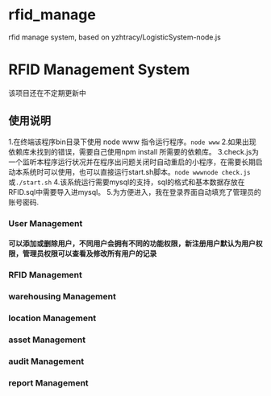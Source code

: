 # rfid_manage
rfid manage system, based on yzhtracy/LogisticSystem-node.js
# RFID Management System
该项目还在不定期更新中
## 使用说明
1.在终端该程序bin目录下使用 node www 指令运行程序。```node www```
2.如果出现依赖库未找到的错误，需要自己使用npm install 所需要的依赖库。
3.check.js为一个监听本程序运行状况并在程序出问题关闭时自动重启的小程序，在需要长期启动本系统时可以使用，也可以直接运行start.sh脚本。```node wwwnode check.js```或```./start.sh```
4.该系统运行需要mysql的支持，sql的格式和基本数据存放在RFID.sql中需要导入进mysql。
5.为方便进入，我在登录界面自动填充了管理员的账号密码.
### User Management
#### 可以添加或删除用户，不同用户会拥有不同的功能权限，新注册用户默认为用户权限，管理员权限可以查看及修改所有用户的记录
### RFID Management
### warehousing Management
### location Management
### asset Management
### audit Management
### report Management
